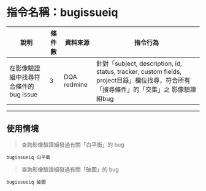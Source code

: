 # 指令名稱：bugissueiq

| 說明 | 條件數 | 資料來源 | 指令行為 |
| -| - | - | - |
|  在影像驗證組中找尋符合條件的bug issue | 3 | DQA redmine |針對「subject, description, id, status, tracker, custom fields, project目錄」欄位找尋，符合所有「搜尋條件」的「交集」之 影像驗證組bug|

***
## 使用情境 
>查詢影像驗證組發過有關「白平衡」的 bug

```
bugissueiq 白平衝
```
>查詢影像驗證組發過有關「破圖」的 bug

```
bugissueiq 破圖
```





































